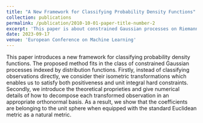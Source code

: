 ```yaml
---
title: "A New Framework for Classifying Probability Density Functions"
collection: publications
permalink: /publication/2010-10-01-paper-title-number-2
excerpt: 'This paper is about constrained Gaussian processes on Riemannian manifolds'
date: 2023-09-17
venue: 'European Conference on Machine Learning'
---
```

This paper introduces a new framework for classifying probability density functions. The proposed method fits in the class of constrained Gaussian processes indexed by distribution functions. Firstly, instead of classifying observations directly, we consider their isometric transformations which enables us to satisfy both positiveness and unit integral hard constraints. Secondly, we introduce the theoretical proprieties and give numerical details of how to decompose each transformed observation in an appropriate orthonormal basis. As a result, we show that the coefficients are belonging to the unit sphere when equipped with the standard Euclidean metric as a natural metric.
